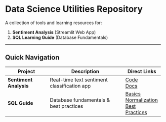 # Data Science Utilities Repository

A collection of tools and learning resources for:
1. **Sentiment Analysis** (Streamlit Web App)
2. **SQL Learning Guide** (Database Fundamentals)

---

## Quick Navigation

| Project               | Description                                  | Direct Links                          |
|-----------------------|----------------------------------------------|---------------------------------------|
| **Sentiment Analysis**| Real-time text sentiment classification app | [Code](./Flask-Tutorial/app.py)<br>[Docs](./Flask-Tutorial/README.md) |
| **SQL Guide**         | Database fundamentals & best practices      | [Basics](./SQL-Notes/README.md)<br>[Normalization](./SQL-Notes/Normalization.md)<br>[Best Practices](./SQL-Notes/SQL_Best_Practices.md) |

